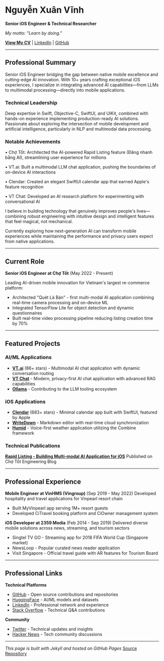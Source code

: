 # Nguyễn Xuân Vĩnh

**Senior iOS Engineer & Technical Researcher**

_My motto: "Learn by doing."_

**[View My CV](https://vinhnx.github.io/cv.html)** | [LinkedIn](https://www.linkedin.com/in/vinhnx) | [GitHub](https://github.com/vinhnx)

---

## Professional Summary

Senior iOS Engineer bridging the gap between native mobile excellence and cutting-edge AI innovation. With 10+ years crafting exceptional iOS experiences, I specialize in integrating advanced AI capabilities—from LLMs to multimodal processing—directly into mobile applications.

### Technical Leadership
Deep expertise in Swift, Objective-C, SwiftUI, and UIKit, combined with hands-on experience implementing production-ready AI solutions. Passionate about exploring the intersection of mobile development and artificial intelligence, particularly in NLP and multimodal data processing.

### Notable Achievements

• Chợ Tốt: Architected the AI-powered Rapid Listing feature (Đăng nhanh bằng AI), streamlining user experience for millions

• VT.ai: Built a multimodal LLM chat application, pushing the boundaries of on-device AI interactions

• Clendar: Created an elegant SwiftUI calendar app that earned Apple's feature recognition

• VT Chat: Developed an AI research platform for experimenting with conversational AI

I believe in building technology that genuinely improves people's lives—combining robust engineering with intuitive design and intelligent features that feel magical, not mechanical.

Currently exploring how next-generation AI can transform mobile experiences while maintaining the performance and privacy users expect from native applications.

---

## Current Role

**Senior iOS Engineer at Chợ Tốt** (May 2022 - Present)

Leading AI-driven mobile innovation for Vietnam's largest re-commerce platform:

-   Architected "Quét Là Bán" - first multi-modal AI application combining real-time camera processing and on-device ML
-   Integrated TensorFlow Lite for object detection and dynamic questionnaires
-   Built real-time video processing pipeline reducing listing creation time by 70%

---

## Featured Projects

### AI/ML Applications

-   **[VT.ai](https://github.com/vinhnx/VT.ai)** (86+ stars) - Multimodal AI chat application with dynamic conversation routing
-   **[VT Chat](https://github.com/vinhnx/vtchat)** - Modern, privacy-first AI chat application with advanced RAG capabilities
-   **[Ollama](https://github.com/ollama/ollama)** - Contributing to the LLM tooling ecosystem

### iOS Applications

-   **[Clendar](https://apps.apple.com/us/app/clendar-a-calendar-app/id1548102041)** (683+ stars) - Minimal calendar app built with SwiftUI, featured by Apple
-   **[WriteDown](http://vinhnx.github.io/writedown-site/)** - Markdown editor with real-time cloud synchronization
-   **[Humid](http://vinhnx.github.io/humid-site/)** - Voice-first weather application utilizing the Combine framework

### Technical Publications

**[Rapid Listing - Building Multi-modal AI Application for iOS](https://blog.chotot.com/rapid-listing-building-multi-modal-ai-application/)**
Published on Chợ Tốt Engineering Blog

---

## Professional Experience

**Mobile Engineer at VinHMS (Vingroup)** (Sep 2019 - May 2022)
Developed hospitality and travel applications for Vinpearl resort chain

-   Built MyVinpearl app serving 1M+ resort guests
-   Developed CiTravel booking platform and CiOwner management system

**iOS Developer at 2359 Media** (Feb 2014 - Sep 2019)
Delivered diverse mobile solutions across news, streaming, and tourism sectors

-   Singtel TV GO - Streaming app for 2018 FIFA World Cup (Singapore market)
-   NewsLoop - Popular curated news reader application
-   Visit Singapore - Official travel guide with AR features for Tourism Board

---

## Professional Links

**Technical Platforms**

-   [GitHub](https://github.com/vinhnx) - Open source contributions and repositories
-   [HuggingFace](https://huggingface.co/vinhnx90) - AI/ML models and datasets
-   [LinkedIn](https://www.linkedin.com/in/vinhnx) - Professional network and experience
-   [Stack Overflow](https://stackoverflow.com/users/1477298/vinh-nguyen) - Technical Q&A contributions

**Community**

-   [Twitter](https://twitter.com/vinhnx) - Technical updates and insights
-   [Hacker News](https://news.ycombinator.com/user?id=vinhnx) - Tech community discussions

---

_This page is built with Jekyll and hosted on GitHub Pages_
[Source Repository](https://github.com/vinhnx/vinhnx.github.io)
